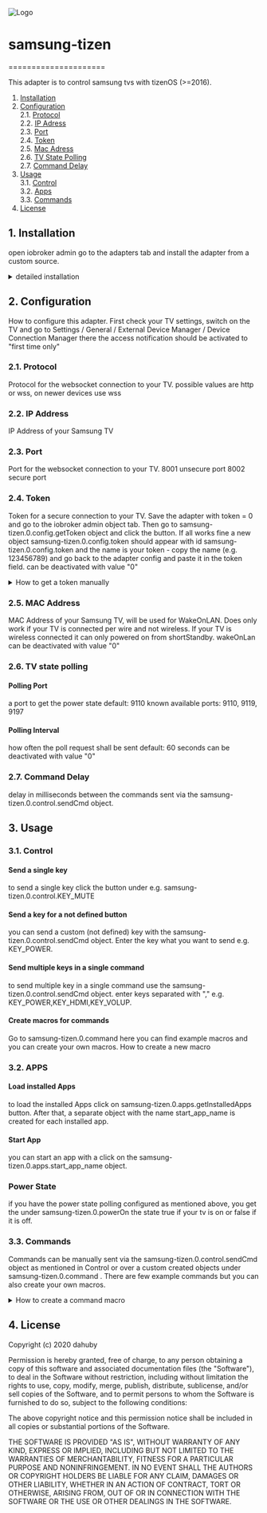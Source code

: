 ![Logo](admin/samsung.png)
# samsung-tizen
=====================

This adapter is to control samsung tvs with tizenOS (>=2016).
  
1. [Installation](#1-installation)  
2. [Configuration](#2-Configuration)  
2.1. [Protocol](#21-protocol)  
2.2. [IP Adress](#22-ip-address)  
2.3. [Port](#23-port)  
2.4. [Token](#24-token)  
2.5. [Mac Adress](#25-mac-adress)  
2.6. [TV State Polling](#26-tv-state-polling)  
2.7. [Command Delay](#27-command-delay)  
3. [Usage](#3-usage)  
3.1. [Control](#31-control)  
3.2. [Apps](#32-apps)  
3.3. [Commands](#33-commands)  
4. [License](#4-License)  

## 1. Installation
open iobroker admin go to the adapters tab and install the adapter from a custom source.

<details><summary>detailed installation</summary>
<p>

1. click on the github icon (install from custom URL)
![install1](images/install1.png)
2. enter this github URL https://github.com/dahuby/samsung-tizen/tarball/master
3. click on install
![install2](images/install2.png)
4. go back to the adapters tab and search "Samsung Tizen"
5. click on "+" to add a new instance
![install3](images/install3.png)
6. configure the adapter 
![install4](images/install4.png)

</p>
</details>

## 2. Configuration
How to configure this adapter. 
First check your TV settings, switch on the TV and go to Settings / General / External Device Manager / Device Connection Manager there the access notification should be activated to "first time only"

### 2.1. Protocol
Protocol for the websocket connection to your TV.
possible values are http or wss, on newer devices use wss

### 2.2. IP Address 
IP Address of your Samsung TV

### 2.3. Port
Port for the websocket connection to your TV.
8001 unsecure port
8002 secure port

### 2.4. Token 
Token for a secure connection to your TV. 
Save the adapter with token = 0 and go to the iobroker admin object tab.
Then go to samsung-tizen.0.config.getToken object and click the button.
If all works fine a new object samsung-tizen.0.config.token should appear with id samsung-tizen.0.config.token and the name is your token - copy the name (e.g. 123456789) and go back to the adapter config and paste it in the token field.
can be deactivated with value "0"

<details><summary>How to get a token manually</summary>
<p>
Install "wscat" on the device where ioBroker is running with following command:

```sh
npm install wscat
```

Turn TV on and query the token via websocket connection 

```sh
wscat -n -c wss://tvIp:8002/api/v2/channels/samsung.remote.control?name=aW9Ccm9rZXI=
```

a pop up appears on your TV that must be accepted.
take the token from the returned json response

```json
{"name":"aW9Ccm9rZXI="},"connectTime":1575818900205,"deviceName":"aW9Ccm9rZXI=","id":"12345678-797c-45b0-b0f1-233535918548","isHost":false}],"id":"12345678-797c-45b0-b0f1-233535918548","token":"10916644"},"event":"ms.channel.connect"}
```

</p>
</details>

### 2.5. MAC Address
MAC Address of your Samsung TV, will be used for WakeOnLAN. 
Does only work if your TV is connected per wire and not wireless.
If your TV is wireless connected it can only powered on from shortStandby.
wakeOnLan can be deactivated with value "0"

### 2.6. TV state polling
#### Polling Port
a port to get the power state 
default: 9110
known available ports: 9110, 9119, 9197 
#### Polling Interval 
how often the poll request shall be sent
default: 60 seconds
can be deactivated with value "0"

### 2.7. Command Delay
delay in milliseconds between the commands sent via the samsung-tizen.0.control.sendCmd object. 

## 3. Usage

### 3.1. Control

#### Send a single key
to send a single key click the button under e.g. samsung-tizen.0.control.KEY_MUTE

#### Send a key for a not defined button
you can send a custom (not defined) key with the samsung-tizen.0.control.sendCmd object.
Enter the key what you want to send e.g. KEY_POWER.

#### Send multiple keys in a single command 
to send multiple key in a single command use the samsung-tizen.0.control.sendCmd object.
enter keys separated with "," e.g. KEY_POWER,KEY_HDMI,KEY_VOLUP.

#### Create macros for commands

Go to samsung-tizen.0.command here you can find example macros and you can create your own macros.
<a name="use_cmd">How to create a new macro</a>

### 3.2. APPS

#### Load installed Apps
to load the installed Apps click on samsung-tizen.0.apps.getInstalledApps button.
After that, a separate object with the name start_app_name is created for each installed app.

#### Start App
you can start an app with a click on the samsung-tizen.0.apps.start_app_name object.

### Power State 

if you have the power state polling configured as mentioned above, you get the under samsung-tizen.0.powerOn the state true if your tv is on or false if it is off.

### 3.3. Commands

Commands can be manually sent via the samsung-tizen.0.control.sendCmd object as mentioned in <a name="use_ctrl">Control</a> or over a custom created objects under samsung-tizen.0.command .
There are few example commands but you can also create your own macros.
<details><summary>How to create a command macro </summary>
<p>

1. go to adapters and open samsung-tizen.0.command
2. click on the + icon to create a new object
![cmd1](images/cmd1.png)
3. check that the parent object is samsung-tizen.0.command
4. enter a new name for your command and check that type is datapoint and stateType = boolean.
![cmd2](images/cmd2.png)
5. under name enter the keys what you want to send.
6. role must be button 
7. and save
![cmd3](images/cmd3.png)
8. then you can send your command with the newly created object
![cmd4](images/cmd4.png)
</p>
</details>

## 4. License

Copyright (c) 2020 dahuby

Permission is hereby granted, free of charge, to any person obtaining a copy of this software and associated documentation files (the "Software"), to deal in the Software without restriction, including without limitation the rights to use, copy, modify, merge, publish, distribute, sublicense, and/or sell copies of the Software, and to permit persons to whom the Software is furnished to do so, subject to the following conditions:

The above copyright notice and this permission notice shall be included in all copies or substantial portions of the Software.

THE SOFTWARE IS PROVIDED "AS IS", WITHOUT WARRANTY OF ANY KIND, EXPRESS OR IMPLIED, INCLUDING BUT NOT LIMITED TO THE WARRANTIES OF MERCHANTABILITY, FITNESS FOR A PARTICULAR PURPOSE AND NONINFRINGEMENT. IN NO EVENT SHALL THE AUTHORS OR COPYRIGHT HOLDERS BE LIABLE FOR ANY CLAIM, DAMAGES OR OTHER LIABILITY, WHETHER IN AN ACTION OF CONTRACT, TORT OR OTHERWISE, ARISING FROM, OUT OF OR IN CONNECTION WITH THE SOFTWARE OR THE USE OR OTHER DEALINGS IN THE SOFTWARE.